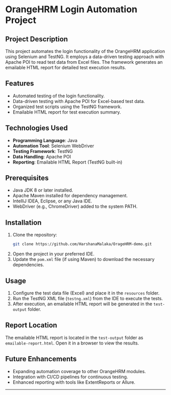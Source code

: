# OrangeHRM Login Automation Project  

## Project Description  
This project automates the login functionality of the OrangeHRM application using Selenium and TestNG. It employs a data-driven testing approach with Apache POI to read test data from Excel files. The framework generates an emailable HTML report for detailed test execution results.  

## Features  
- Automated testing of the login functionality.  
- Data-driven testing with Apache POI for Excel-based test data.  
- Organized test scripts using the TestNG framework.  
- Emailable HTML report for test execution summary.  

## Technologies Used  
- **Programming Language**: Java  
- **Automation Tool**: Selenium WebDriver  
- **Testing Framework**: TestNG  
- **Data Handling**: Apache POI  
- **Reporting**: Emailable HTML Report (TestNG built-in)  

## Prerequisites  
- Java JDK 8 or later installed.  
- Apache Maven installed for dependency management.  
- IntelliJ IDEA, Eclipse, or any Java IDE.  
- WebDriver (e.g., ChromeDriver) added to the system PATH.  

## Installation  
1. Clone the repository:  
   ```bash  
   git clone https://github.com/HarshanaMalaka/OrageHRM-demo.git
2. Open the project in your preferred IDE.  
3. Update the `pom.xml` file (if using Maven) to download the necessary dependencies.  

## Usage  
1. Configure the test data file (Excel) and place it in the `resources` folder.  
2. Run the TestNG XML file (`testng.xml`) from the IDE to execute the tests.  
3. After execution, an emailable HTML report will be generated in the `test-output` folder.  

## Report Location  
The emailable HTML report is located in the `test-output` folder as `emailable-report.html`. Open it in a browser to view the results.  

## Future Enhancements  
- Expanding automation coverage to other OrangeHRM modules.  
- Integration with CI/CD pipelines for continuous testing.  
- Enhanced reporting with tools like ExtentReports or Allure.  

---


